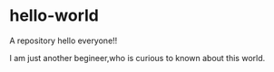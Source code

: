 # hello-world
A repository
hello everyone!!

I am just another begineer,who is curious to known about this world. 
